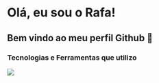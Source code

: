 # Olá, eu sou o Rafa!
## Bem vindo ao meu perfil Github 👋

### Tecnologias e Ferramentas que utilizo

<img src="https://cdn.jsdelivr.net/gh/devicons/devicon@latest/icons/python/python-original-wordmark.svg" />
          



<!--
**rafa-fsantos/rafa-fsantos** is a ✨ _special_ ✨ repository because its `README.md` (this file) appears on your GitHub profile.

Here are some ideas to get you started:

- 🔭 I’m currently working on ...
- 🌱 I’m currently learning ...
- 👯 I’m looking to collaborate on ...
- 🤔 I’m looking for help with ...
- 💬 Ask me about ...
- 📫 How to reach me: ...
- 😄 Pronouns: ...
- ⚡ Fun fact: ...
-->
